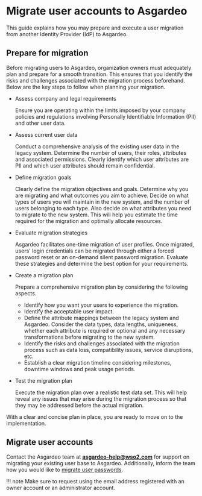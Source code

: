 # Migrate user accounts to Asgardeo

This guide explains how you may prepare and execute a user migration from another Identity Provider (IdP) to Asgardeo.

## Prepare for migration

Before migrating users to Asgardeo, organization owners must adequately plan and prepare for a smooth transition. This ensures that you identify the risks and challenges associated with the migration process beforehand. Below are the key steps to follow when planning your migration.

- Assess company and legal requirements

    Ensure you are operating within the limits imposed by your company policies and regulations involving Personally Identifiable Information (PII) and other user data.

- Assess current user data

    Conduct a comprehensive analysis of the existing user data in the legacy system. Determine the number of users, their roles, attributes and associated permissions. Clearly identify which user attributes are PII and which user attributes should remain confidential.

- Define migration goals

    Clearly define the migration objectives and goals. Determine why you are migrating and what outcomes you aim to achieve. Decide on what types of users you will maintain in the new system, and the number of users belonging to each type. Also decide on what attributes you need to migrate to the new system. This will help you estimate the time required for the migration and optimally allocate resources.

- Evaluate migration strategies

    Asgardeo facilitates one-time migration of user profiles. Once migrated, users' login credentials can be migrated through either a forced password reset or an on-demand silent password migration. Evaluate these strategies and determine the best option for your requirements.

- Create a migration plan

    Prepare a comprehensive migration plan by considering the following aspects.

    - Identify how you want your users to experience the migration.
    - Identify the acceptable user impact.
    - Define the attribute mappings between the legacy system and Asgardeo. Consider the data types, data lengths, uniqueness, whether each attribute is required or optional and any necessary transformations before migrating to the new system.
    - Identify the risks and challenges associated with the migration process such as data loss, compatibility issues, service disruptions, etc.
    - Establish a clear migration timeline considering milestones, downtime windows and peak usage periods.

- Test the migration plan

    Execute the migration plan over a realistic test data set. This will help reveal any issues that may arise during the migration process so that they may be addressed before the actual migration.

With a clear and concise plan in place, you are ready to move on to the implementation.


## Migrate user accounts

Contact the Asgardeo team at **asgardeo-help@wso2.com** for support on migrating your existing user base to Asgardeo. Additionally, inform the team how you would like to [migrate user passwords]({{base_path}}/guides/users/migrate-users-to-asgardeo/migrate-passwords/).

!!! note
    Make sure to request using the email address registered with an owner account or an administrator account.